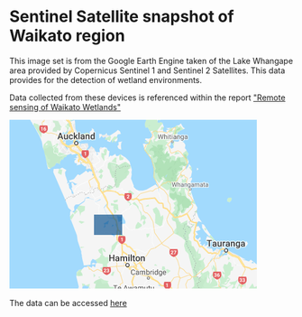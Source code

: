 # Sentinel Satellite snapshot of Waikato region

This image set is from the Google Earth Engine taken of the Lake Whangape area provided by Copernicus Sentinel 1 and Sentinel 2 Satellites. This data provides for the detection of wetland environments.  
  
Data collected from these devices is referenced within the report ["Remote sensing of Waikato Wetlands"](https://www.waikatoregion.govt.nz/assets/WRC/WRC-2019/tr201621.pdf)

![Satellite coverage area](../img/SentinelSat.png)

The data can be accessed [here](https://code.earthengine.google.com/?scriptPath=users%2Fnlim%2Fwrc_science%3Awetland_nz_2020_2)
